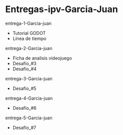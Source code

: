 # Entregas-ipv-Garcia-Juan


entrega-1-Garcia-juan 
 - Tutorial GODOT  
 - Línea de tiempo

entrega-2-Garcia-juan 
 - Ficha de analisis videojuego 
 - Desafío_#3
 - Desafío_#4

entrega-3-Garcia-juan 
 - Desafío_#5

entrega-4-Garcia-juan 
 - Desafío_#6

entrega-5-Garcia-juan 
 - Desafío_#7
